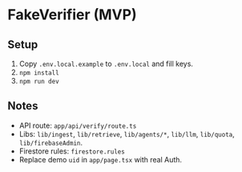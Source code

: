 # FakeVerifier (MVP)

## Setup
1. Copy `.env.local.example` to `.env.local` and fill keys.
2. `npm install`
3. `npm run dev`

## Notes
- API route: `app/api/verify/route.ts`
- Libs: `lib/ingest`, `lib/retrieve`, `lib/agents/*`, `lib/llm`, `lib/quota`, `lib/firebaseAdmin`.
- Firestore rules: `firestore.rules`
- Replace demo `uid` in `app/page.tsx` with real Auth.

